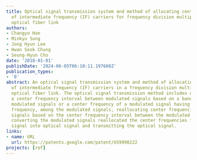 ```yaml
---
title: Optical signal transmission system and method of allocating center frequencies
  of intermediate frequency (IF) carriers for frequency division multiplexing (FDM)
  optical fiber link
authors:
- Changyo Han
- Minkyu Sung
- Jong Hyun Lee
- Hwan Seok Chung
- Seung-Hyun Cho
date: '2018-01-01'
publishDate: '2024-06-05T06:10:11.197608Z'
publication_types:
- '8'
abstract: An optical signal transmission system and method of allocating center frequencies
  of intermediate frequency (IF) carriers in a frequency division multiplexing (FDM)
  optical fiber link. The optical signal transmission method includes determining
  a center frequency interval between modulated signals based on a bandwidth of the
  modulated signals or a center frequency of a modulated signal having a lowest center
  frequency, among the modulated signals, reallocating center frequencies to the modulated
  signals based on the center frequency interval between the modulated signals, and
  converting the modulated signals reallocated the center frequencies from electrical
  signal into optical signal and transmitting the optical signal.
links:
- name: URL
  url: https://patents.google.com/patent/US9998222
projects: [rof]
---
```

